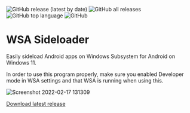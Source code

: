 ![GitHub release (latest by date)](https://img.shields.io/github/v/release/infinitepower18/wsa-sideloader)
![GitHub all releases](https://img.shields.io/github/downloads/infinitepower18/wsa-sideloader/total)
![GitHub top language](https://img.shields.io/github/languages/top/infinitepower18/wsa-sideloader)
![GitHub](https://img.shields.io/github/license/infinitepower18/wsa-sideloader)

# WSA Sideloader
Easily sideload Android apps on Windows Subsystem for Android on Windows 11.

In order to use this program properly, make sure you enabled Developer mode in WSA settings and that WSA is running when using this.

![Screenshot 2022-02-17 131309](https://user-images.githubusercontent.com/44692189/154488969-1d8b74e8-93d9-4833-8d63-efe2dd08662a.jpg)

[Download latest release](https://github.com/infinitepower18/WSA-Sideloader/releases/latest)
